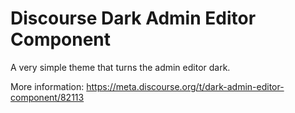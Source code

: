 # Discourse Dark Admin Editor Component

A very simple theme that turns the admin editor dark. 

More information: https://meta.discourse.org/t/dark-admin-editor-component/82113
